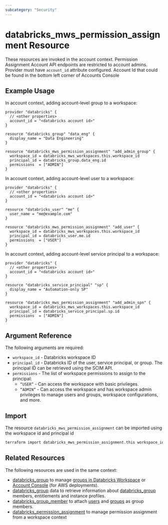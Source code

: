 ```yaml
---
subcategory: "Security"
---
```

# databricks_mws_permission_assignment Resource

These resources are invoked in the account context. Permission Assignment Account API endpoints are restricted to account admins. Provider must have `account_id` attribute configured. Account Id that could be found in the bottom left corner of Accounts Console

## Example Usage

In account context, adding account-level group to a workspace:

```hcl
provider "databricks" {
  // <other properties>
  account_id = "<databricks account id>"
}

resource "databricks_group" "data_eng" {
  display_name = "Data Engineering"
}

resource "databricks_mws_permission_assignment" "add_admin_group" {
  workspace_id = databricks_mws_workspaces.this.workspace_id
  principal_id = databricks_group.data_eng.id
  permissions  = ["ADMIN"]
}
```

In account context, adding account-level user to a workspace:

```hcl
provider "databricks" {
  // <other properties>
  account_id = "<databricks account id>"
}

resource "databricks_user" "me" {
  user_name = "me@example.com"
}

resource "databricks_mws_permission_assignment" "add_user" {
  workspace_id = databricks_mws_workspaces.this.workspace_id
  principal_id = databricks_user.me.id
  permissions  = ["USER"]
}
```

In account context, adding account-level service principal to a workspace:

```hcl
provider "databricks" {
  // <other properties>
  account_id = "<databricks account id>"
}

resource "databricks_service_principal" "sp" {
  display_name = "Automation-only SP"
}

resource "databricks_mws_permission_assignment" "add_admin_spn" {
  workspace_id = databricks_mws_workspaces.this.workspace_id
  principal_id = databricks_service_principal.sp.id
  permissions  = ["ADMIN"]
}
```

## Argument Reference

The following arguments are required:

* `workspace_id` - Databricks workspace ID
* `principal_id` - Databricks ID of the user, service principal, or group. The principal ID can be retrieved using the SCIM API.
* `permissions` - The list of workspace permissions to assign to the principal:
  * `“USER”` - Can access the workspace with basic privileges.
  * `“ADMIN”` - Can access the workspace and has workspace admin privileges to manage users and groups, workspace configurations, and more.

## Import

The resource `databricks_mws_permission_assignment` can be imported using the workspace id and principal id

```bash
terraform import databricks_mws_permission_assignment.this workspace_id|principal_id
```

## Related Resources

The following resources are used in the same context:

* [databricks_group](group.md) to manage [groups in Databricks Workspace](https://docs.databricks.com/administration-guide/users-groups/groups.html) or [Account Console](https://accounts.cloud.databricks.com/) (for AWS deployments).
* [databricks_group](../data-sources/group.md) data to retrieve information about [databricks_group](group.md) members, entitlements and instance profiles.
* [databricks_group_member](group_member.md) to attach [users](user.md) and [groups](group.md) as group members.
* [databricks_permission_assignment](permission_assignment.md) to manage permission assignment from a workspace context
